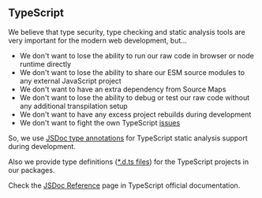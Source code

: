 ## TypeScript

We believe that type security, type checking and static analysis tools are very important for the modern web development, but...

* We don't want to lose the ability to run our raw code in browser or node runtime directly
* We don't want to lose the ability to share our ESM source modules to any external JavaScript project
* We don't want to have an extra dependency from Source Maps
* We don't want to lose the ability to debug or test our raw code without any additional transpilation setup
* We don't want to have any excess project rebuilds during development
* We don't want to fight the own TypeScript [issues](https://github.com/microsoft/TypeScript/issues)

So, we use [JSDoc type annotations](https://www.typescriptlang.org/docs/handbook/intro-to-js-ts.html) for TypeScript static analysis support during development. 

Also we provide type definitions ([*.d.ts files](https://www.typescriptlang.org/docs/handbook/declaration-files/dts-from-js.html)) for the TypeScript projects in our packages.

Check the [JSDoc Reference](https://www.typescriptlang.org/docs/handbook/jsdoc-supported-types.html) page in TypeScript official documentation.